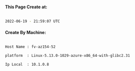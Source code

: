 
   
#### This Page Create at:

```bash

2022-06-19 - 21:59:07 UTC

```

#### Create By Machine:

```bash

Host Name : fv-az154-52

platform  : Linux-5.13.0-1029-azure-x86_64-with-glibc2.31

Ip Local  : 10.1.0.8

```


